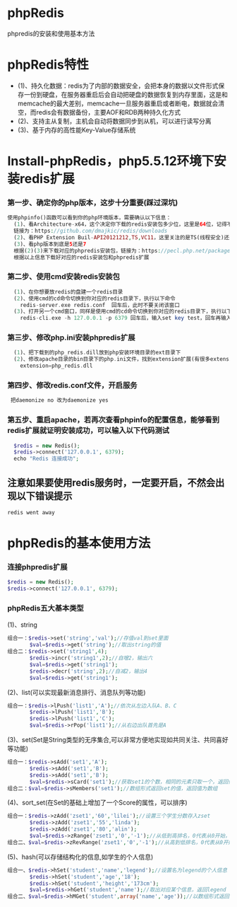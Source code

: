 # phpRedis
phpredis的安装和使用基本方法
# phpRedis特性
* (1)、持久化数据：redis为了内部的数据安全，会把本身的数据以文件形式保存一份到硬盘，在服务器重启后会自动把硬盘的数据恢复到内存里面，这是和memcache的最大差别，memcache一旦服务器重启或者断电，数据就会清空，而redis会有数据备份，主要AOF和RDB两种持久化方式
* (2)、支持主从复制，主机会自动将数据同步到从机，可以进行读写分离
* (3)、基于内存的高性能Key-Value存储系统
# Install-phpRedis，php5.5.12环境下安装redis扩展
### 第一步、确定你的php版本，这步十分重要(踩过深坑)
```php
使用phpinfo()函数可以看到你的php环境版本，需要确认以下信息：
  (1)、看Architecture-x64，这个决定你下载的redis安装包多少位，这里是64位，记得不是根据电脑的位数
  链接为：https://github.com/dmajkic/redis/downloads
  (2)、看PHP Extension Buil-API20121212,TS,VC11，这里关注的是TS(线程安全)还是NTS(非线程安全)
  (3)、看php版本到底是5还是7
  根据(2)(3)来下载对应的phpredis安装包，链接为：https://pecl.php.net/package/redis
  根据以上信息下载好对应的redis安装包和phpredis扩展
```
### 第二步、使用cmd安装redis安装包
```php
  (1)、在你想要放redis的盘建一个redis目录
  (2)、使用cmd的cd命令切换到你对应的redis目录下，执行以下命令
    redis-server.exe redis.conf  回车后，此时不要关闭该窗口
  (3)、打开另一个cmd窗口，同样是使用cmd的cd命令切换到你对应的redis目录下，执行以下命令
    redis-cli.exe -h 127.0.0.1 -p 6379 回车后，输入set key test，回车再输入get key，如果可以得到刚刚输入的值就证明redis安装成功了
```    
### 第三步、修改php.ini安装phpredis扩展
```php
  (1)、把下载到的php_redis.dill放到php安装环境目录的ext目录下
  (2)、修改apache目录的bin目录下的php.ini文件，找到extension扩展(有很多extension写在一起的地方)，加上下面命令
    extension=php_redis.dll
```
### 第四步、修改redis.conf文件，开启服务
```php
 把daemonize no 改为daemonize yes
```
### 第五步、重启apache，若再次查看phpinfo的配置信息，能够看到redis扩展就证明安装成功，可以输入以下代码测试
```php
  $redis = new Redis();
  $redis->connect('127.0.0.1', 6379);
  echo "Redis 连接成功";
```
## 注意如果要使用redis服务时，一定要开启，不然会出现以下错误提示
```php
redis went away
```
# phpRedis的基本使用方法
### 连接phpredis扩展
```php
$redis = new Redis();
$redis->connect('127.0.0.1', 6379);
```
### phpRedis五大基本类型
(1)、string
```php
组合一：$redis->set('string','val');//存值val到set里面
       $val=$redis->get('string');//取出string的值
组合二：$redis->set('string1',4);
       $redis->incr('string1',2);//自增2，输出六
       $val=$redis->get('string1');
       $redis->decr('string',2);//自减2，输出4
       $val=$redis->get('string1');
```
(2)、list(可以实现最新消息排行、消息队列等功能)
```php
组合一：$redis->lPush('list1','A');//依次从左边入队A、B、C
       $redis->lPush('list1','B');
       $redis->lPush('list1','C');
       $val=$redis->rPop('list1');//从右边出队首先是A
```
(3)、set(Set是String类型的无序集合,可以非常方便地实现如共同关注、共同喜好等功能)
```php
组合一：$redis->sAdd('set1','A');
       $redis->sAdd('set1','B');
       $redis->sAdd('set1','B');
       $val=$redis->sCard('set1');//获取set1的个数，相同的元素只取一个，返回值为2
组合二：$val=$redis->sMembers('set1');//数组形式返回set的值，返回值为数组
```
(4)、sort_set(在Set的基础上增加了一个Score的属性，可以排序)
```php
组合一：$redis->zAdd('zset1','60','lilei');//设置三个学生分数存入zset
       $redis->zAdd('zset1','55','linda');
       $redis->zAdd('zset1','80','alin');
       $val=$redis->zRange('zset1','0','-1');//从低到高排名，0代表从0开始，-1代表输出全部
组合二、$val=$redis->zRevRange('zset1','0','-1');//从高到低排名，0代表从0开始，-1代表输出全部
```
(5)、hash(可以存储结构化的信息,如学生的个人信息)
```php
组合一、$redis->hSet('student','name','legend');//设置名为legend的个人信息
       $redis->hSet('student','age','18');
       $redis->hSet('student','height','173cm');
       $val=$redis->hGet('student','name');//取出对应某个信息，返回legend
组合二、$val=$redis->hMGet('student',array('name','age'));//以数组形式返回name和age的信息
```
